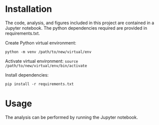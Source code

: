 # Installation

The code, analysis, and figures included in this project are contained in a Jupyter notebook. The python dependencies required are provided in requirements.txt.

Create Python virtual environment:

`python -m venv /path/to/new/virtual/env`

Activate virtual environment:
`source /path/to/new/virtual/env/bin/activate`

Install dependencies:

`pip install -r requirements.txt`

# Usage

The analysis can be performed by running the Jupyter notebook.
